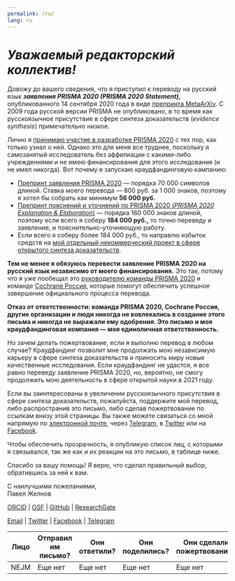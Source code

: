 ```yaml
---
permalink: /ru/
lang: ru
---
```


# _Уважаемый редакторский коллектив!_

Довожу до вашего сведения, что я приступил к переводу на русский язык _**заявления PRISMA 2020 (PRISMA 2020 Statement),**_ опубликованного 14 сентября 2020 года в виде [препринта MetaArXiv](https://doi.org/10.31222/osf.io/v7gm2). С 2009 года русской версии PRISMA не опубликовано, в то время как русскоязычное присутствие в сфере синтеза доказательств (_evidence synthesis_) примечательно низкое.

Лично я [принимаю участие в разработке PRISMA 2020](https://doi.org/10.17605/OSF.IO/MKCB5) с тех пор, как только узнал о ней. Однако это для меня все труднее, поскольку я самозанятый исследователь без аффилиации с какими-либо учреждениями и не имею финансирования для этого исследования (и не имел никогда). Вот почему я запускаю краудфандинговую кампанию:

* [Препринт заявления PRISMA 2020](https://doi.org/10.31222/osf.io/v7gm2) — порядка 70&nbsp;000 символов длиной. Ставка моего перевода —  800&nbsp;руб. за 1&nbsp;000 знаков, поэтому я хотел бы собрать как минимум **56&nbsp;000&nbsp;руб.**
* [Препринт пояснений и уточнений по PRISMA 2020 (_PRISMA 2020 Explanation & Elaboration_)](https://doi.org/10.31222/osf.io/gwdhk) — порядка 160&nbsp;000 знаков длиной, поэтому если всего я соберу **184&nbsp;000&nbsp;руб.,** то точно переведу и заявление, и пояснительно-уточняющую работу.
* Если всего я соберу более 184&nbsp;000&nbsp;руб., то направлю избыток средств на [мой отдельный некоммерческий проект в сфере открытого синтеза доказательств](https://zheln.com).

**Тем не менее я обязуюсь перевести заявление PRISMA 2020 на русский язык независимо от моего финансирования.** Это так, потому что я уже пообещал это [руководителю команды PRISMA 2020](https://twitter.com/mjpages) и команде [Cochrane Россия](https://russia.cochrane.org), которые помогут обеспечить успешное завершение официального процесса перевода.

**Отказ от ответственности: команда PRISMA 2020, Cochrane Россия, другие организации и люди никогда не вовлекались в создание этого письма и никогда не выражали ему одобрения. Это письмо и моя краудфандинговая компания — моя единоличная ответственность.**

Но зачем делать пожертвование, если я выполню перевод в любом случае? Краудфандинг позволит мне продолжать мою независимую карьеру в сфере синтеза доказательств и приносить миру новые качественные исследования. Если краудфандинг не удастся, я все равно переведу заявление PRISMA 2020, но, вероятно, не смогу продолжить мою деятельность в сфере открытой науки в 2021 году.

Если вы заинтересованы в увеличении русскоязычного присутствия в сфере синтеза доказательств, пожалуйста, поддержите мой перевод, либо распространив это письмо, либо сделав пожертвование по ссылкам внизу этой страницы. Вы также можете связаться со мной напрямую по [электронной почте](mailto:pavel@zheln.com), через [Telegram](https://t.me/drzhelnov), в [Twitter](https://twitter.com/drzhelnov) или на [Facebook](https://facebook.com/drzhelnov). 

Чтобы обеспечить прозрачность, я опубликую список лиц, с которыми я связывался, так же как и их реакции на это письмо, в таблице ниже.

Спасибо за вашу помощь! Я верю, что сделал правильный выбор, обратившись за ней к вам.

С наилучшими пожеланиями,
<br>
Павел Желнов

[ORCID](https://orcid.org/0000-0003-2767-5123) | [OSF](https://osf.io/9c83x) | [GitHub](https://github.com/pussiatoday) | [ResearchGate](https://researchgate.net/profile/Pavel_Zhelnov)

[Email](mailto:pavel@zheln.com) | [Twitter](https://twitter.com/drzhelnov) | [Facebook](https://facebook.com/drzhelnov) | [Telegram](https://t.me/drzhelnov)

| Лицо | Отправил им письмо? | Они ответили? | Они поделились? | Они сделали пожертвование? |
|---|---|---|---|---|
| NEJM | Еще нет | Еще нет | Еще нет | Еще нет |

